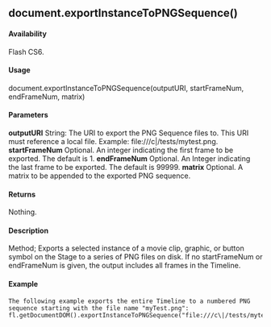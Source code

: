 ## document.exportInstanceToPNGSequence()

#### Availability

Flash CS6.

#### Usage

document.exportInstanceToPNGSequence(outputURI, startFrameNum, endFrameNum, matrix)

#### Parameters

**outputURI** String: The URI to export the PNG Sequence files to. This URI must reference a local file. Example: file:///c\|/tests/mytest.png.
**startFrameNum** Optional. An integer indicating the first frame to be exported. The default is 1. **endFrameNum** Optional. An Integer indicating the last frame to be exported. The default is 99999. **matrix** Optional. A matrix to be appended to the exported PNG sequence.

#### Returns

Nothing.

#### Description

Method; Exports a selected instance of a movie clip, graphic, or button symbol on the Stage to a series of PNG files on disk. If no startFrameNum or endFrameNum is given, the output includes all frames in the Timeline.

#### Example

```
The following example exports the entire Timeline to a numbered PNG sequence starting with the file name "myTest.png":
fl.getDocumentDOM().exportInstanceToPNGSequence("file:///c\|/tests/mytest.png");

```